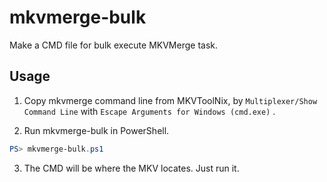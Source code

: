 # mkvmerge-bulk

Make a CMD file for bulk execute MKVMerge task.

## Usage

1. Copy mkvmerge command line from MKVToolNix, by `Multiplexer/Show Command Line` with `Escape Arguments for Windows (cmd.exe)` .

2. Run mkvmerge-bulk in PowerShell.

```PowerShell
PS> mkvmerge-bulk.ps1
```

3. The CMD will be where the MKV locates. Just run it.